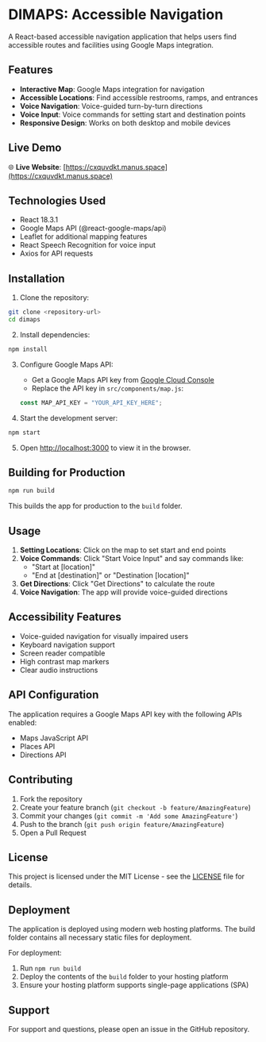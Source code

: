 # DIMAPS: Accessible Navigation

A React-based accessible navigation application that helps users find accessible routes and facilities using Google Maps integration.

## Features

- **Interactive Map**: Google Maps integration for navigation
- **Accessible Locations**: Find accessible restrooms, ramps, and entrances
- **Voice Navigation**: Voice-guided turn-by-turn directions
- **Voice Input**: Voice commands for setting start and destination points
- **Responsive Design**: Works on both desktop and mobile devices

## Live Demo

🌐 **Live Website**: [https://cxquvdkt.manus.space](https://cxquvdkt.manus.space)

## Technologies Used

- React 18.3.1
- Google Maps API (@react-google-maps/api)
- Leaflet for additional mapping features
- React Speech Recognition for voice input
- Axios for API requests

## Installation

1. Clone the repository:
```bash
git clone <repository-url>
cd dimaps
```

2. Install dependencies:
```bash
npm install
```

3. Configure Google Maps API:
   - Get a Google Maps API key from [Google Cloud Console](https://console.cloud.google.com/)
   - Replace the API key in `src/components/map.js`:
   ```javascript
   const MAP_API_KEY = "YOUR_API_KEY_HERE";
   ```

4. Start the development server:
```bash
npm start
```

5. Open [http://localhost:3000](http://localhost:3000) to view it in the browser.

## Building for Production

```bash
npm run build
```

This builds the app for production to the `build` folder.

## Usage

1. **Setting Locations**: Click on the map to set start and end points
2. **Voice Commands**: Click "Start Voice Input" and say commands like:
   - "Start at [location]"
   - "End at [destination]" or "Destination [location]"
3. **Get Directions**: Click "Get Directions" to calculate the route
4. **Voice Navigation**: The app will provide voice-guided directions

## Accessibility Features

- Voice-guided navigation for visually impaired users
- Keyboard navigation support
- Screen reader compatible
- High contrast map markers
- Clear audio instructions

## API Configuration

The application requires a Google Maps API key with the following APIs enabled:
- Maps JavaScript API
- Places API
- Directions API

## Contributing

1. Fork the repository
2. Create your feature branch (`git checkout -b feature/AmazingFeature`)
3. Commit your changes (`git commit -m 'Add some AmazingFeature'`)
4. Push to the branch (`git push origin feature/AmazingFeature`)
5. Open a Pull Request

## License

This project is licensed under the MIT License - see the [LICENSE](LICENSE) file for details.

## Deployment

The application is deployed using modern web hosting platforms. The build folder contains all necessary static files for deployment.

For deployment:
1. Run `npm run build`
2. Deploy the contents of the `build` folder to your hosting platform
3. Ensure your hosting platform supports single-page applications (SPA)

## Support

For support and questions, please open an issue in the GitHub repository.

